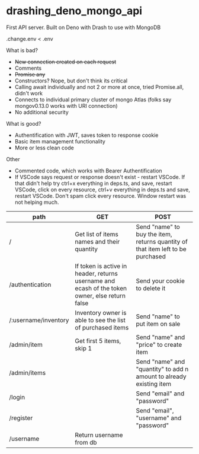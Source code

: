 # drashing_deno_mongo_api
First API server. Built on Deno with Drash to use with MongoDB

.change.env < .env




What is bad?
 - ~~New connection created on each request~~
 - Comments
 - ~~Promise any~~
 - Constructors? Nope, but don't think its critical
 - Calling await individually and not 2 or more at once, tried Promise.all, didn't work
 - Connects to individual primary cluster of mongo Atlas (folks say mongov0.13.0 works with URI connection)
 - No additional security

What is good?
 - Authentification with JWT, saves token to response cookie
 - Basic item management functionality
 - More or less clean code

Other
  - Commented code, which works with Bearer Authentification
  - If VSCode says request or response doesn't exist - restart VSCode. If that didn't help try ctrl+x everything in deps.ts, and save, restart VSCode, click on every resource, ctrl+v everything in deps.ts and save, restart VSCode. Don't spam click every resource. Window restart was not helping much.

path | GET | POST
--- | --- | ---
/ | Get list of items names and their quantity | Send "name" to buy the item, returns quantity of that item left to be purchased 
/authentication | If token is active in header, returns username and ecash of the token owner, else return false | Send your cookie to delete it
/:username/inventory | Inventory owner is able to see the list of purchased items | Send "name" to put item on sale
/admin/item | Get first 5 items, skip 1 | Send "name" and "price" to create item
/admin/items | | Send "name" and "quantity" to add n amount to already existing item
/login | | Send "email" and "password"
/register | | Send "email", "username" and "password"
/username | Return username from db |
